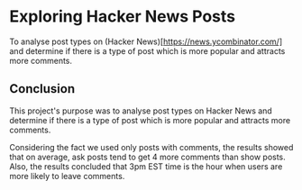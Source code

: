 # Exploring Hacker News Posts
To analyse post types on (Hacker News)[https://news.ycombinator.com/] and determine if there is a type of post which is more popular and attracts more comments.

## Conclusion
This project's purpose was to analyse post types on Hacker News and determine if there is a type of post which is more popular and attracts more comments.

Considering the fact we used only posts with comments, the results showed that on average, ask posts tend to get 4 more comments than show posts. Also, the results concluded that 3pm EST time is the hour when users are more likely to leave comments.
